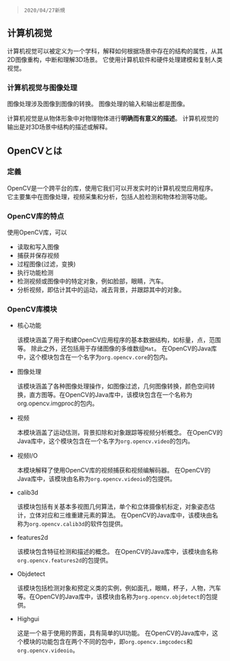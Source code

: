 > `2020/04/27新規`

## 计算机视觉

计算机视觉可以被定义为一个学科，解释如何根据场景中存在的结构的属性，从其2D图像重构，中断和理解3D场景。 它使用计算机软件和硬件处理建模和复制人类视觉。

### **计算机视觉与图像处理**

图像处理涉及图像到图像的转换。 图像处理的输入和输出都是图像。

计算机视觉是从物体形象中对物理物体进行**明确而有意义的描述**。 计算机视觉的输出是对3D场景中结构的描述或解释。



## OpenCVとは

### 定義

OpenCV是一个跨平台的库，使用它我们可以开发实时的计算机视觉应用程序。 它主要集中在图像处理，视频采集和分析，包括人脸检测和物体检测等功能。

### OpenCV库的特点

使用OpenCV库，可以 

- 读取和写入图像
- 捕获并保存视频
- 过程图像(过滤，变换)
- 执行功能检测
- 检测视频或图像中的特定对象，例如脸部，眼睛，汽车。
- 分析视频，即估计其中的运动，减去背景，并跟踪其中的对象。

### OpenCV库模块

- 核心功能

  该模块涵盖了用于构建OpenCV应用程序的基本数据结构，如标量，点，范围等。 除此之外，还包括用于存储图像的多维数组`Mat`。 在OpenCV的Java库中，这个模块包含在一个名字为`org.opencv.core`的包内。

- 图像处理

  该模块涵盖了各种图像处理操作，如图像过滤，几何图像转换，颜色空间转换，直方图等。在OpenCV的Java库中，该模块包含在一个名称为org.opencv.imgproc的包内。

- 视频

  本模块涵盖了运动估测，背景扣除和对象跟踪等视频分析概念。 在OpenCV的Java库中，这个模块包含在一个名字为`org.opencv.video`的包内。

- 视频I/O

  本模块解释了使用OpenCV库的视频捕获和视频编解码器。 在OpenCV的Java库中，该模块由名称为`org.opencv.videoio`的包提供。

- calib3d

  该模块包括有关基本多视图几何算法，单个和立体摄像机标定，对象姿态估计，立体对应和三维重建元素的算法。 在OpenCV的Java库中，该模块由名称为`org.opencv.calib3d`的软件包提供。

- features2d

  该模块包含特征检测和描述的概念。 在OpenCV的Java库中，该模块由名称`org.opencv.features2d`的包提供。

- Objdetect

  该模块包括检测对象和预定义类的实例，例如面孔，眼睛，杯子，人物，汽车等。在OpenCV的Java库中，该模块由名称为`org.opencv.objdetect`的包提供。

- Highgui

  这是一个易于使用的界面，具有简单的UI功能。 在OpenCV的Java库中，这个模块的功能包含在两个不同的包中，即`org.opencv.imgcodecs`和`org.opencv.videoio`。

